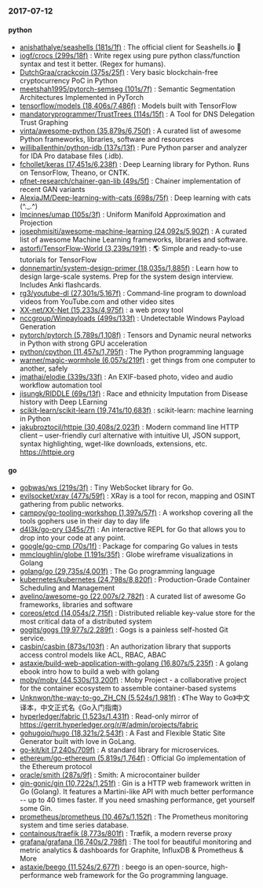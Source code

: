 ### 2017-07-12

#### python
* [anishathalye/seashells (181s/1f)](https://github.com/anishathalye/seashells) : The official client for Seashells.io 🐚
* [iogf/crocs (299s/18f)](https://github.com/iogf/crocs) : Write regex using pure python class/function syntax and test it better. (Regex for humans).
* [DutchGraa/crackcoin (375s/25f)](https://github.com/DutchGraa/crackcoin) : Very basic blockchain-free cryptocurrency PoC in Python
* [meetshah1995/pytorch-semseg (101s/7f)](https://github.com/meetshah1995/pytorch-semseg) : Semantic Segmentation Architectures Implemented in PyTorch
* [tensorflow/models (18,406s/7,486f)](https://github.com/tensorflow/models) : Models built with TensorFlow
* [mandatoryprogrammer/TrustTrees (114s/15f)](https://github.com/mandatoryprogrammer/TrustTrees) : A Tool for DNS Delegation Trust Graphing
* [vinta/awesome-python (35,879s/6,750f)](https://github.com/vinta/awesome-python) : A curated list of awesome Python frameworks, libraries, software and resources
* [williballenthin/python-idb (137s/13f)](https://github.com/williballenthin/python-idb) : Pure Python parser and analyzer for IDA Pro database files (.idb).
* [fchollet/keras (17,451s/6,238f)](https://github.com/fchollet/keras) : Deep Learning library for Python. Runs on TensorFlow, Theano, or CNTK.
* [pfnet-research/chainer-gan-lib (49s/5f)](https://github.com/pfnet-research/chainer-gan-lib) : Chainer implementation of recent GAN variants
* [AlexiaJM/Deep-learning-with-cats (698s/75f)](https://github.com/AlexiaJM/Deep-learning-with-cats) : Deep learning with cats (^._.^)
* [lmcinnes/umap (105s/3f)](https://github.com/lmcinnes/umap) : Uniform Manifold Approximation and Projection
* [josephmisiti/awesome-machine-learning (24,092s/5,902f)](https://github.com/josephmisiti/awesome-machine-learning) : A curated list of awesome Machine Learning frameworks, libraries and software.
* [astorfi/TensorFlow-World (3,239s/191f)](https://github.com/astorfi/TensorFlow-World) : 🌎 Simple and ready-to-use tutorials for TensorFlow
* [donnemartin/system-design-primer (18,035s/1,885f)](https://github.com/donnemartin/system-design-primer) : Learn how to design large-scale systems. Prep for the system design interview. Includes Anki flashcards.
* [rg3/youtube-dl (27,301s/5,167f)](https://github.com/rg3/youtube-dl) : Command-line program to download videos from YouTube.com and other video sites
* [XX-net/XX-Net (15,233s/4,975f)](https://github.com/XX-net/XX-Net) : a web proxy tool
* [nccgroup/Winpayloads (499s/133f)](https://github.com/nccgroup/Winpayloads) : Undetectable Windows Payload Generation
* [pytorch/pytorch (5,789s/1,108f)](https://github.com/pytorch/pytorch) : Tensors and Dynamic neural networks in Python with strong GPU acceleration
* [python/cpython (11,457s/1,795f)](https://github.com/python/cpython) : The Python programming language
* [warner/magic-wormhole (6,057s/219f)](https://github.com/warner/magic-wormhole) : get things from one computer to another, safely
* [jmathai/elodie (339s/33f)](https://github.com/jmathai/elodie) : An EXIF-based photo, video and audio workflow automation tool
* [jisungk/RIDDLE (69s/13f)](https://github.com/jisungk/RIDDLE) : Race and ethnicity Imputation from Disease history with Deep LEarning
* [scikit-learn/scikit-learn (19,741s/10,683f)](https://github.com/scikit-learn/scikit-learn) : scikit-learn: machine learning in Python
* [jakubroztocil/httpie (30,408s/2,023f)](https://github.com/jakubroztocil/httpie) : Modern command line HTTP client – user-friendly curl alternative with intuitive UI, JSON support, syntax highlighting, wget-like downloads, extensions, etc. https://httpie.org

#### go
* [gobwas/ws (219s/3f)](https://github.com/gobwas/ws) : Tiny WebSocket library for Go.
* [evilsocket/xray (477s/59f)](https://github.com/evilsocket/xray) : XRay is a tool for recon, mapping and OSINT gathering from public networks.
* [campoy/go-tooling-workshop (1,397s/57f)](https://github.com/campoy/go-tooling-workshop) : A workshop covering all the tools gophers use in their day to day life
* [d4l3k/go-pry (345s/7f)](https://github.com/d4l3k/go-pry) : An interactive REPL for Go that allows you to drop into your code at any point.
* [google/go-cmp (70s/1f)](https://github.com/google/go-cmp) : Package for comparing Go values in tests
* [mmcloughlin/globe (1,191s/35f)](https://github.com/mmcloughlin/globe) : Globe wireframe visualizations in Golang
* [golang/go (29,735s/4,001f)](https://github.com/golang/go) : The Go programming language
* [kubernetes/kubernetes (24,798s/8,820f)](https://github.com/kubernetes/kubernetes) : Production-Grade Container Scheduling and Management
* [avelino/awesome-go (22,007s/2,782f)](https://github.com/avelino/awesome-go) : A curated list of awesome Go frameworks, libraries and software
* [coreos/etcd (14,054s/2,715f)](https://github.com/coreos/etcd) : Distributed reliable key-value store for the most critical data of a distributed system
* [gogits/gogs (19,977s/2,289f)](https://github.com/gogits/gogs) : Gogs is a painless self-hosted Git service.
* [casbin/casbin (873s/103f)](https://github.com/casbin/casbin) : An authorization library that supports access control models like ACL, RBAC, ABAC
* [astaxie/build-web-application-with-golang (16,807s/5,235f)](https://github.com/astaxie/build-web-application-with-golang) : A golang ebook intro how to build a web with golang
* [moby/moby (44,530s/13,200f)](https://github.com/moby/moby) : Moby Project - a collaborative project for the container ecosystem to assemble container-based systems
* [Unknwon/the-way-to-go_ZH_CN (5,524s/1,981f)](https://github.com/Unknwon/the-way-to-go_ZH_CN) : 《The Way to Go》中文译本，中文正式名《Go入门指南》
* [hyperledger/fabric (1,523s/1,431f)](https://github.com/hyperledger/fabric) : Read-only mirror of https://gerrit.hyperledger.org/r/#/admin/projects/fabric
* [gohugoio/hugo (18,321s/2,543f)](https://github.com/gohugoio/hugo) : A Fast and Flexible Static Site Generator built with love in GoLang.
* [go-kit/kit (7,240s/709f)](https://github.com/go-kit/kit) : A standard library for microservices.
* [ethereum/go-ethereum (5,819s/1,764f)](https://github.com/ethereum/go-ethereum) : Official Go implementation of the Ethereum protocol
* [oracle/smith (287s/9f)](https://github.com/oracle/smith) : Smith: A microcontainer builder
* [gin-gonic/gin (10,722s/1,251f)](https://github.com/gin-gonic/gin) : Gin is a HTTP web framework written in Go (Golang). It features a Martini-like API with much better performance -- up to 40 times faster. If you need smashing performance, get yourself some Gin.
* [prometheus/prometheus (10,467s/1,152f)](https://github.com/prometheus/prometheus) : The Prometheus monitoring system and time series database.
* [containous/traefik (8,773s/801f)](https://github.com/containous/traefik) : Træfik, a modern reverse proxy
* [grafana/grafana (16,740s/2,798f)](https://github.com/grafana/grafana) : The tool for beautiful monitoring and metric analytics & dashboards for Graphite, InfluxDB & Prometheus & More
* [astaxie/beego (11,524s/2,677f)](https://github.com/astaxie/beego) : beego is an open-source, high-performance web framework for the Go programming language.
